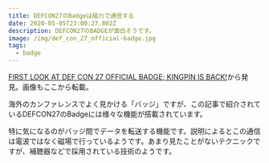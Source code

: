 ```yaml
---
title: DEFCON27のBadgeは磁力で通信する
date: 2020-05-05T23:00:27.802Z
description: DEFCON27のBADGEが面白そうです。
image: /img/def_con_27_official-badge.jpg
tags:
  - badge
---
```

[FIRST LOOK AT DEF CON 27 OFFICIAL BADGE; KINGPIN IS BACK!](https://hackaday.com/2019/08/08/first-look-at-def-con-27-official-badge-kingpin-is-back/)から発見。画像もここから転載。

海外のカンファレンスでよく見かける「バッジ」ですが、この記事で紹介されているDEFCON27のBadgeには様々な機能が搭載されています。

特に気になるのがバッジ間でデータを転送する機能です。説明によるとこの通信は電波ではなく磁場で行っているようです。あまり見たことがないテクニックですが、補聴器などで採用されている技術のようです。



